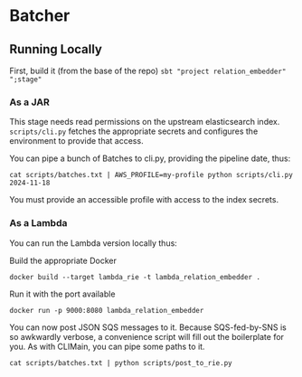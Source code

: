 # Batcher

## Running Locally

First, build it (from the base of the repo)
`sbt "project relation_embedder" ";stage"`

### As a JAR

This stage needs read permissions on the upstream elasticsearch index.  
`scripts/cli.py` fetches the appropriate secrets and configures the environment
to provide that access.

You can pipe a bunch of Batches to cli.py, providing the pipeline date, thus:

`cat scripts/batches.txt | AWS_PROFILE=my-profile python scripts/cli.py 2024-11-18`

You must provide an accessible profile with access to the index secrets.

### As a Lambda

You can run the Lambda version locally thus:

Build the appropriate Docker

`docker build --target lambda_rie -t lambda_relation_embedder .`

Run it with the port available

`docker run -p 9000:8080 lambda_relation_embedder`

You can now post JSON SQS messages to it. Because SQS-fed-by-SNS is so awkwardly verbose,
a convenience script will fill out the boilerplate for you. As with CLIMain, you can pipe some
paths to it.

`cat scripts/batches.txt | python scripts/post_to_rie.py`
